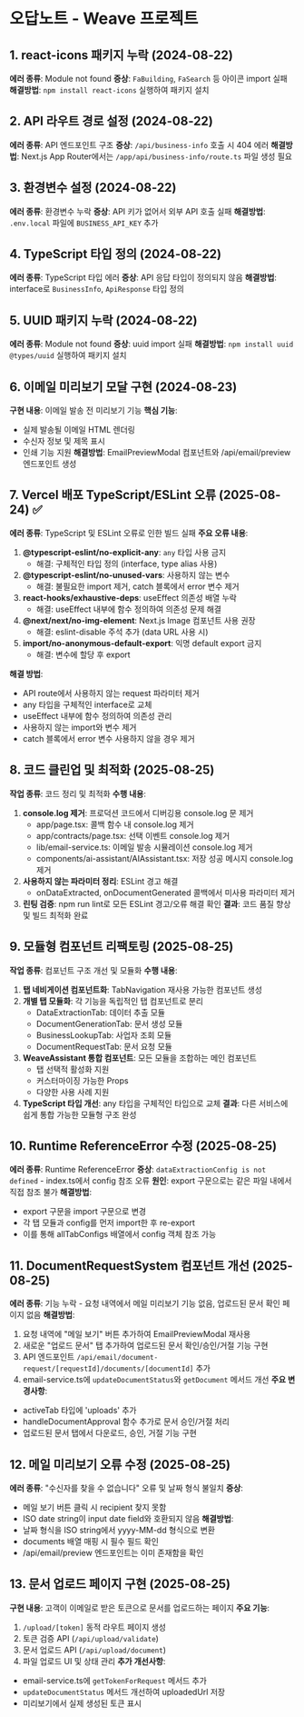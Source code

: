 # 오답노트 - Weave 프로젝트

## 1. react-icons 패키지 누락 (2024-08-22)
**에러 종류**: Module not found 
**증상**: `FaBuilding`, `FaSearch` 등 아이콘 import 실패
**해결방법**: `npm install react-icons` 실행하여 패키지 설치

## 2. API 라우트 경로 설정 (2024-08-22)
**에러 종류**: API 엔드포인트 구조
**증상**: `/api/business-info` 호출 시 404 에러
**해결방법**: Next.js App Router에서는 `/app/api/business-info/route.ts` 파일 생성 필요

## 3. 환경변수 설정 (2024-08-22)
**에러 종류**: 환경변수 누락
**증상**: API 키가 없어서 외부 API 호출 실패
**해결방법**: `.env.local` 파일에 `BUSINESS_API_KEY` 추가

## 4. TypeScript 타입 정의 (2024-08-22)
**에러 종류**: TypeScript 타입 에러
**증상**: API 응답 타입이 정의되지 않음
**해결방법**: interface로 `BusinessInfo`, `ApiResponse` 타입 정의

## 5. UUID 패키지 누락 (2024-08-22)
**에러 종류**: Module not found
**증상**: uuid import 실패
**해결방법**: `npm install uuid @types/uuid` 실행하여 패키지 설치

## 6. 이메일 미리보기 모달 구현 (2024-08-23)
**구현 내용**: 이메일 발송 전 미리보기 기능
**핵심 기능**: 
- 실제 발송될 이메일 HTML 렌더링
- 수신자 정보 및 제목 표시
- 인쇄 기능 지원
**해결방법**: EmailPreviewModal 컴포넌트와 /api/email/preview 엔드포인트 생성

## 7. Vercel 배포 TypeScript/ESLint 오류 (2025-08-24) ✅
**에러 종류**: TypeScript 및 ESLint 오류로 인한 빌드 실패
**주요 오류 내용**:
1. **@typescript-eslint/no-explicit-any**: `any` 타입 사용 금지
   - 해결: 구체적인 타입 정의 (interface, type alias 사용)
2. **@typescript-eslint/no-unused-vars**: 사용하지 않는 변수
   - 해결: 불필요한 import 제거, catch 블록에서 error 변수 제거
3. **react-hooks/exhaustive-deps**: useEffect 의존성 배열 누락
   - 해결: useEffect 내부에 함수 정의하여 의존성 문제 해결
4. **@next/next/no-img-element**: Next.js Image 컴포넌트 사용 권장
   - 해결: eslint-disable 주석 추가 (data URL 사용 시)
5. **import/no-anonymous-default-export**: 익명 default export 금지
   - 해결: 변수에 할당 후 export

**해결 방법**:
- API route에서 사용하지 않는 request 파라미터 제거
- any 타입을 구체적인 interface로 교체
- useEffect 내부에 함수 정의하여 의존성 관리
- 사용하지 않는 import와 변수 제거
- catch 블록에서 error 변수 사용하지 않을 경우 제거

## 8. 코드 클린업 및 최적화 (2025-08-25)
**작업 종류**: 코드 정리 및 최적화
**수행 내용**:
1. **console.log 제거**: 프로덕션 코드에서 디버깅용 console.log 문 제거
   - app/page.tsx: 콜백 함수 내 console.log 제거
   - app/contracts/page.tsx: 선택 이벤트 console.log 제거
   - lib/email-service.ts: 이메일 발송 시뮬레이션 console.log 제거
   - components/ai-assistant/AIAssistant.tsx: 저장 성공 메시지 console.log 제거
2. **사용하지 않는 파라미터 정리**: ESLint 경고 해결
   - onDataExtracted, onDocumentGenerated 콜백에서 미사용 파라미터 제거
3. **린팅 검증**: npm run lint로 모든 ESLint 경고/오류 해결 확인
**결과**: 코드 품질 향상 및 빌드 최적화 완료

## 9. 모듈형 컴포넌트 리팩토링 (2025-08-25)
**작업 종류**: 컴포넌트 구조 개선 및 모듈화
**수행 내용**:
1. **탭 네비게이션 컴포넌트화**: TabNavigation 재사용 가능한 컴포넌트 생성
2. **개별 탭 모듈화**: 각 기능을 독립적인 탭 컴포넌트로 분리
   - DataExtractionTab: 데이터 추출 모듈
   - DocumentGenerationTab: 문서 생성 모듈
   - BusinessLookupTab: 사업자 조회 모듈
   - DocumentRequestTab: 문서 요청 모듈
3. **WeaveAssistant 통합 컴포넌트**: 모든 모듈을 조합하는 메인 컴포넌트
   - 탭 선택적 활성화 지원
   - 커스터마이징 가능한 Props
   - 다양한 사용 사례 지원
4. **TypeScript 타입 개선**: any 타입을 구체적인 타입으로 교체
**결과**: 다른 서비스에 쉽게 통합 가능한 모듈형 구조 완성

## 10. Runtime ReferenceError 수정 (2025-08-25)
**에러 종류**: Runtime ReferenceError
**증상**: `dataExtractionConfig is not defined` - index.ts에서 config 참조 오류
**원인**: export 구문으로는 같은 파일 내에서 직접 참조 불가
**해결방법**: 
- export 구문을 import 구문으로 변경
- 각 탭 모듈과 config를 먼저 import한 후 re-export
- 이를 통해 allTabConfigs 배열에서 config 객체 참조 가능

## 11. DocumentRequestSystem 컴포넌트 개선 (2025-08-25)
**에러 종류**: 기능 누락 - 요청 내역에서 메일 미리보기 기능 없음, 업로드된 문서 확인 페이지 없음
**해결방법**:
1. 요청 내역에 "메일 보기" 버튼 추가하여 EmailPreviewModal 재사용
2. 새로운 "업로드 문서" 탭 추가하여 업로드된 문서 확인/승인/거절 기능 구현
3. API 엔드포인트 `/api/email/document-request/[requestId]/documents/[documentId]` 추가
4. email-service.ts에 `updateDocumentStatus`와 `getDocument` 메서드 개선
**주요 변경사항**:
- activeTab 타입에 'uploads' 추가
- handleDocumentApproval 함수 추가로 문서 승인/거절 처리
- 업로드된 문서 탭에서 다운로드, 승인, 거절 기능 구현

## 12. 메일 미리보기 오류 수정 (2025-08-25)
**에러 종류**: "수신자를 찾을 수 없습니다" 오류 및 날짜 형식 불일치
**증상**: 
- 메일 보기 버튼 클릭 시 recipient 찾지 못함
- ISO date string이 input date field와 호환되지 않음
**해결방법**:
- 날짜 형식을 ISO string에서 yyyy-MM-dd 형식으로 변환
- documents 배열 매핑 시 필수 필드 확인
- /api/email/preview 엔드포인트는 이미 존재함을 확인

## 13. 문서 업로드 페이지 구현 (2025-08-25)
**구현 내용**: 고객이 이메일로 받은 토큰으로 문서를 업로드하는 페이지
**주요 기능**:
1. `/upload/[token]` 동적 라우트 페이지 생성
2. 토큰 검증 API (`/api/upload/validate`)
3. 문서 업로드 API (`/api/upload/document`)
4. 파일 업로드 UI 및 상태 관리
**추가 개선사항**:
- email-service.ts에 `getTokenForRequest` 메서드 추가
- `updateDocumentStatus` 메서드 개선하여 uploadedUrl 저장
- 미리보기에서 실제 생성된 토큰 표시